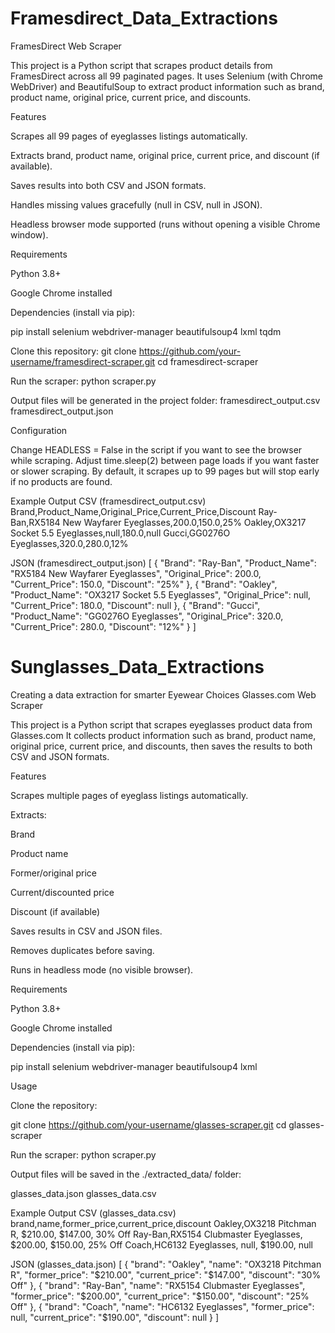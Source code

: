 # Framesdirect_Data_Extractions
FramesDirect Web Scraper

This project is a Python script that scrapes product details from FramesDirect across all 99 paginated pages.
It uses Selenium (with Chrome WebDriver) and BeautifulSoup to extract product information such as brand, product name, original price, current price, and discounts.

Features

Scrapes all 99 pages of eyeglasses listings automatically.

Extracts brand, product name, original price, current price, and discount (if available).

Saves results into both CSV and JSON formats.

Handles missing values gracefully (null in CSV, null in JSON).

Headless browser mode supported (runs without opening a visible Chrome window).

Requirements

Python 3.8+

Google Chrome installed

Dependencies (install via pip):

pip install selenium webdriver-manager beautifulsoup4 lxml tqdm


Clone this repository:
git clone https://github.com/your-username/framesdirect-scraper.git
cd framesdirect-scraper

Run the scraper:
python scraper.py

Output files will be generated in the project folder:
framesdirect_output.csv
framesdirect_output.json

Configuration

Change HEADLESS = False in the script if you want to see the browser while scraping.
Adjust time.sleep(2) between page loads if you want faster or slower scraping.
By default, it scrapes up to 99 pages but will stop early if no products are found.


Example Output
CSV (framesdirect_output.csv)
Brand,Product_Name,Original_Price,Current_Price,Discount
Ray-Ban,RX5184 New Wayfarer Eyeglasses,200.0,150.0,25%
Oakley,OX3217 Socket 5.5 Eyeglasses,null,180.0,null
Gucci,GG0276O Eyeglasses,320.0,280.0,12%

JSON (framesdirect_output.json)
[
  {
    "Brand": "Ray-Ban",
    "Product_Name": "RX5184 New Wayfarer Eyeglasses",
    "Original_Price": 200.0,
    "Current_Price": 150.0,
    "Discount": "25%"
  },
  {
    "Brand": "Oakley",
    "Product_Name": "OX3217 Socket 5.5 Eyeglasses",
    "Original_Price": null,
    "Current_Price": 180.0,
    "Discount": null
  },
  {
    "Brand": "Gucci",
    "Product_Name": "GG0276O Eyeglasses",
    "Original_Price": 320.0,
    "Current_Price": 280.0,
    "Discount": "12%"
  }
]



# Sunglasses_Data_Extractions
Creating a data extraction for smarter Eyewear Choices
Glasses.com Web Scraper

This project is a Python script that scrapes eyeglasses product data from Glasses.com
It collects product information such as brand, product name, original price, current price, and discounts, then saves the results to both CSV and JSON formats.

Features

Scrapes multiple pages of eyeglass listings automatically.

Extracts:

Brand

Product name

Former/original price

Current/discounted price

Discount (if available)

Saves results in CSV and JSON files.

Removes duplicates before saving.

Runs in headless mode (no visible browser).

Requirements

Python 3.8+

Google Chrome installed

Dependencies (install via pip):

pip install selenium webdriver-manager beautifulsoup4 lxml

Usage

Clone the repository:

git clone https://github.com/your-username/glasses-scraper.git
cd glasses-scraper


Run the scraper:
python scraper.py


Output files will be saved in the ./extracted_data/ folder:

glasses_data.json
glasses_data.csv

Example Output
CSV (glasses_data.csv)
brand,name,former_price,current_price,discount
Oakley,OX3218 Pitchman R, $210.00, $147.00, 30% Off
Ray-Ban,RX5154 Clubmaster Eyeglasses, $200.00, $150.00, 25% Off
Coach,HC6132 Eyeglasses, null, $190.00, null

JSON (glasses_data.json)
[
  {
    "brand": "Oakley",
    "name": "OX3218 Pitchman R",
    "former_price": "$210.00",
    "current_price": "$147.00",
    "discount": "30% Off"
  },
  {
    "brand": "Ray-Ban",
    "name": "RX5154 Clubmaster Eyeglasses",
    "former_price": "$200.00",
    "current_price": "$150.00",
    "discount": "25% Off"
  },
  {
    "brand": "Coach",
    "name": "HC6132 Eyeglasses",
    "former_price": null,
    "current_price": "$190.00",
    "discount": null
  }
]






